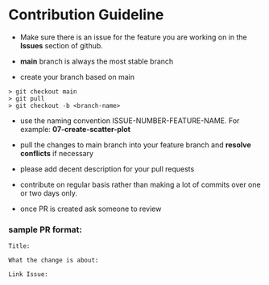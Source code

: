# Contribution Guideline

- Make sure there is an issue for the feature you are working on in the **Issues** section of github.

- **main** branch is always the most stable branch

- create your branch based on main

```
> git checkout main
> git pull
> git checkout -b <branch-name>
```
- use the naming convention ISSUE-NUMBER-FEATURE-NAME. For example: **07-create-scatter-plot**

- pull the changes to main branch into your feature branch and **resolve conflicts** if necessary

- please add decent description for your pull requests

- contribute on regular basis rather than making a lot of commits over one or two days only.

- once PR is created ask someone to review

### sample PR format:

```
Title: 

What the change is about:

Link Issue:
```
